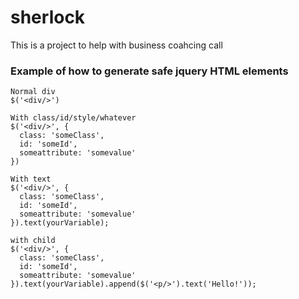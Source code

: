 # sherlock

This is a project to help with business coahcing call

### Example of how to generate safe jquery HTML elements
```
Normal div
$('<div/>')

With class/id/style/whatever
$('<div/>', {
  class: 'someClass',
  id: 'someId',
  someattribute: 'somevalue'
})

With text
$('<div/>', {
  class: 'someClass',
  id: 'someId',
  someattribute: 'somevalue'
}).text(yourVariable);

with child
$('<div/>', {
  class: 'someClass',
  id: 'someId',
  someattribute: 'somevalue'
}).text(yourVariable).append($('<p/>').text('Hello!'));
```
